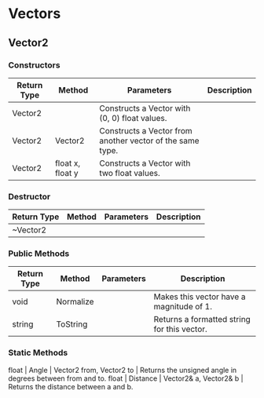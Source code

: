 # Vectors

## Vector2
### Constructors
Return Type | Method | Parameters | Description
------------ | ------------- | ------------- | -------------
 | Vector2 |  | Constructs a Vector with (0, 0) float values.
 | Vector2 | Vector2 | Constructs a Vector from another vector of the same type.
 | Vector2 | float x, float y | Constructs a Vector with two float values.

### Destructor
Return Type | Method | Parameters | Description
------------ | ------------- | ------------- | -------------
 | ~Vector2 |  | 

### Public Methods
Return Type | Method | Parameters | Description
------------ | ------------- | ------------- | -------------
void | Normalize |  | Makes this vector have a magnitude of 1.
string | ToString |  | Returns a formatted string for this vector.

### Static Methods
float | Angle | Vector2 from, Vector2 to | Returns the unsigned angle in degrees between from and to.
float | Distance | Vector2& a, Vector2& b | Returns the distance between a and b.
